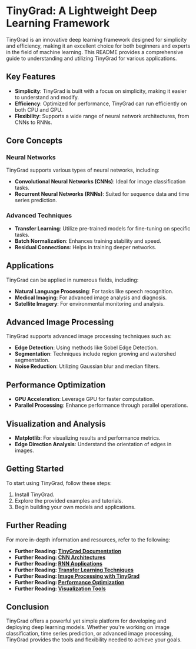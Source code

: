 # TinyGrad: A Lightweight Deep Learning Framework

TinyGrad is an innovative deep learning framework designed for simplicity and efficiency, making it an excellent choice for both beginners and experts in the field of machine learning. This README provides a comprehensive guide to understanding and utilizing TinyGrad for various applications.

## Key Features

- **Simplicity**: TinyGrad is built with a focus on simplicity, making it easier to understand and modify.
- **Efficiency**: Optimized for performance, TinyGrad can run efficiently on both CPU and GPU.
- **Flexibility**: Supports a wide range of neural network architectures, from CNNs to RNNs.

## Core Concepts

### Neural Networks

TinyGrad supports various types of neural networks, including:
- **Convolutional Neural Networks (CNNs)**: Ideal for image classification tasks.
- **Recurrent Neural Networks (RNNs)**: Suited for sequence data and time series prediction.

### Advanced Techniques

- **Transfer Learning**: Utilize pre-trained models for fine-tuning on specific tasks.
- **Batch Normalization**: Enhances training stability and speed.
- **Residual Connections**: Helps in training deeper networks.

## Applications

TinyGrad can be applied in numerous fields, including:
- **Natural Language Processing**: For tasks like speech recognition.
- **Medical Imaging**: For advanced image analysis and diagnosis.
- **Satellite Imagery**: For environmental monitoring and analysis.

## Advanced Image Processing

TinyGrad supports advanced image processing techniques such as:
- **Edge Detection**: Using methods like Sobel Edge Detection.
- **Segmentation**: Techniques include region growing and watershed segmentation.
- **Noise Reduction**: Utilizing Gaussian blur and median filters.

## Performance Optimization

- **GPU Acceleration**: Leverage GPU for faster computation.
- **Parallel Processing**: Enhance performance through parallel operations.

## Visualization and Analysis

- **Matplotlib**: For visualizing results and performance metrics.
- **Edge Direction Analysis**: Understand the orientation of edges in images.

## Getting Started

To start using TinyGrad, follow these steps:
1. Install TinyGrad.
2. Explore the provided examples and tutorials.
3. Begin building your own models and applications.

## Further Reading

For more in-depth information and resources, refer to the following:

- **Further Reading: [TinyGrad Documentation](link)**
- **Further Reading: [CNN Architectures](link)**
- **Further Reading: [RNN Applications](link)**
- **Further Reading: [Transfer Learning Techniques](link)**
- **Further Reading: [Image Processing with TinyGrad](link)**
- **Further Reading: [Performance Optimization](link)**
- **Further Reading: [Visualization Tools](link)**

## Conclusion

TinyGrad offers a powerful yet simple platform for developing and deploying deep learning models. Whether you're working on image classification, time series prediction, or advanced image processing, TinyGrad provides the tools and flexibility needed to achieve your goals.

